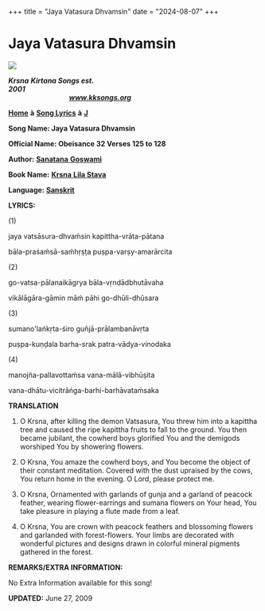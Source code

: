 +++
title = "Jaya Vatasura Dhvamsin"
date = "2024-08-07"
+++

# Jaya Vatasura Dhvamsin
**[![](http://kksongs.org/image_files/image002.jpg)](http://kksongs.org/)**

**_Krsna_** **_Kirtana Songs est. 2001_**                                                                                                                                                      **_www.kksongs.org_**

**[Home](http://kksongs.org/)** **à** **[Song Lyrics](http://kksongs.org/lyrics.html)** **à** **[J](http://kksongs.org/songs/song_j.html)**

**Song Name: Jaya Vatasura Dhvamsin**

**Official Name: Obeisance 32 Verses 125 to 128**

**Author:** [**Sanatana** **Goswami**](http://kksongs.org/authors/list/sanatana_g.html)

**Book Name:** [**Krsna** **Lila Stava**](http://kksongs.org/authors/krsnalilastava.html)

**Language:** [**Sanskrit**](http://kksongs.org/language/list/sanskrit.html)

**LYRICS:**

(1)

jaya vatsāsura\-dhvaḿsin kapittha\-vrāta\-pātana

bāla\-praśaḿsā\-saḿhṛṣṭa puṣpa\-varṣy-amarārcita

(2)

go-vatsa\-pālanaikāgrya bāla\-vṛndādbhutāvaha

vikālāgāra\-gāmin māḿ pāhi go-dhūli\-dhūsara

(3)

sumano'lańkṛta-śiro guñjā\-prālambanāvṛta

puṣpa\-kuṇḍala barha\-srak patra\-vādya\-vinodaka

(4)

manojña\-pallavottaḿsa vana\-mālā\-vibhūṣita

vana\-dhātu\-vicitrāńga\-barhi\-barhāvataḿsaka

**TRANSLATION**

1) O Krsna, after killing the demon Vatsasura, You threw him into a kapittha tree and caused the ripe kapittha fruits to fall to the ground. You then became jubilant, the cowherd boys glorified You and the demigods worshiped You by showering flowers.

2) O Krsna, You amaze the cowherd boys, and You become the object of their constant meditation. Covered with the dust upraised by the cows, You return home in the evening. O Lord, please protect me.

3) O Krsna, Ornamented with garlands of gunja and a garland of peacock feather, wearing flower-earrings and sumana flowers on Your head, You take pleasure in playing a flute made from a leaf.

4) O Krsna, You are crown with peacock feathers and blossoming flowers and garlanded with forest-flowers. Your limbs are decorated with wonderful pictures and designs drawn in colorful mineral pigments gathered in the forest.

**REMARKS/EXTRA INFORMATION:**

No Extra Information available for this song!

**UPDATED:** June 27, 2009